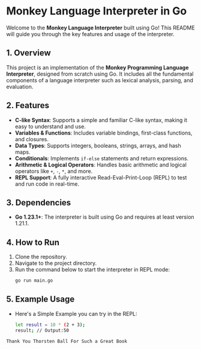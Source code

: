 # Monkey Language Interpreter in Go

Welcome to the **Monkey Language Interpreter** built using Go! This README will guide you through the key features and usage of the interpreter.

## 1. Overview
This project is an implementation of the **Monkey Programming Language Interpreter**, designed from scratch using Go. It includes all the fundamental components of a language interpreter such as lexical analysis, parsing, and evaluation.

## 2. Features
- **C-like Syntax**: Supports a simple and familiar C-like syntax, making it easy to understand and use.
- **Variables & Functions**: Includes variable bindings, first-class functions, and closures.
- **Data Types**: Supports integers, booleans, strings, arrays, and hash maps.
- **Conditionals**: Implements `if-else` statements and return expressions.
- **Arithmetic & Logical Operators**: Handles basic arithmetic and logical operators like `+`, `-`, `*`, and more.
- **REPL Support**: A fully interactive Read-Eval-Print-Loop (REPL) to test and run code in real-time.

## 3. Dependencies
- **Go 1.23.1+**: The interpreter is built using Go and requires at least version 1.21.1.

## 4. How to Run
1. Clone the repository.
2. Navigate to the project directory.
3. Run the command below to start the interpreter in REPL mode:
   ```bash
   go run main.go

## 5. Example Usage
- Here's a Simple Example you can try in the REPL:
  ```bash
  let result = 10 * (2 + 3);
  result; // Output:50

``` Thank You Thorsten Ball For Such a Great Book ```
